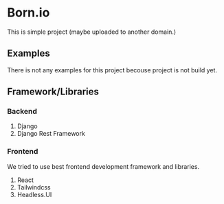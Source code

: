 # Born.io

This is simple project (maybe uploaded to another domain.)



## Examples

There is not any examples for this project becouse project is not build yet.


## Framework/Libraries

### Backend
1. Django
2. Django Rest Framework

### Frontend
We tried to use best frontend development framework and libraries.

1. React
2. Tailwindcss
3. Headless.UI

